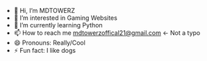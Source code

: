 - 👋 Hi, I’m MDTOWERZ
- 👀 I’m interested in Gaming Websites
- 🌱 I’m currently learning Python
- 📫 How to reach me mdtowerzoffical21@gmail.com <- Not a typo
- 😄 Pronouns: Really/Cool
- ⚡ Fun fact: I like dogs

<!---
mdschl/mdschl is a ✨ special ✨ repository because its `README.md` (this file) appears on your GitHub profile.
You can click the Preview link to take a look at your changes.
--->
